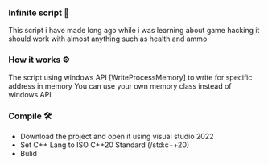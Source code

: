 ### Infinite script 👀
This script i have made long ago while i was learning about game hacking
it should work with almost anything such as health and ammo

### How it works ⚙ 
The script using windows API [WriteProcessMemory] to write for specific address in memory
You can use your own memory class instead of windows API 

### Compile 🛠
- Download the project and open it using visual studio 2022
- Set C++ Lang to ISO C++20 Standard (/std:c++20)
- Bulid
